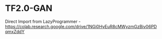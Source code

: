 # TF2.0-GAN

Direct Import from LazyProgrammer - https://colab.research.google.com/drive/1NGi0HyEuR8cMWyzmGzBiv06PDqmxZddY
